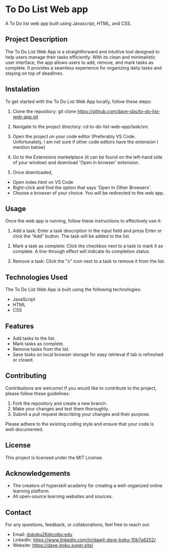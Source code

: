 # To Do List Web app
 A To Do list web app built using Javascript, HTML, and CSS.

## Project Description
The To Do List Web App is a straightforward and intuitive tool designed to help users manage their tasks efficiently. With its clean and minimalistic user interface, the app allows users to add, remove, and mark tasks as complete. It provides a seamless experience for organizing daily tasks and staying on top of deadlines.

## Instalation
To get started with the To Do List Web App locally, follow these steps:

1. Clone the repository:
git clone https://github.com/dave-sbs/to-do-list-web-app.git

2. Navigate to the project directory:
cd to-do-list-web-app/task/src

3. Open the project on your code editor (Preferably VS Code. Unfortunately, I am not sure if other code editors have the extension I mention below)

4. Go to the Extensions marketplace (it can be found on the left-hand side of your window) and download 'Open in browser' extension.

5. Once downloaded,
- Open index.html on VS Code
- Right-click and find the option that says 'Open In Other Browsers'.
- Choose a browser of your choice. You will be redirected to the web app.

## Usage
Once the web app is running, follow these instructions to effectively use it:

1. Add a task: Enter a task description in the input field and press Enter or click the "Add" button. The task will be added to the list.

2. Mark a task as complete: Click the checkbox next to a task to mark it as complete. A line-through effect will indicate its completion status.

3. Remove a task: Click the "x" icon next to a task to remove it from the list.
   
## Technologies Used
The To Do List Web App is built using the following technologies:
- JavaScript
- HTML
- CSS

## Features
- Add tasks to the list.
- Mark tasks as complete.
- Remove tasks from the list.
- Save tasks on local browser storage for easy retrieval if tab is refreshed or closed.

## Contributing
Contributions are welcome! If you would like to contribute to the project, please follow these guidelines:
1. Fork the repository and create a new branch.
2. Make your changes and test them thoroughly.
3. Submit a pull request describing your changes and their purpose.

Please adhere to the existing coding style and ensure that your code is well-documented.

## License
This project is licensed under the MIT License.

## Acknowledgements
- The creators of hyperskill academy for creating a well-organized online learning platform.
- All open-source learning websites and sources.
  
## Contact
For any questions, feedback, or collaborations, feel free to reach out: 
- Email: dsboku26@colby.edu
- LinkedIn: https://www.linkedin.com/in/dawit-dave-boku-10b7a6252/
- Website: https://dave-boku.super.site/
